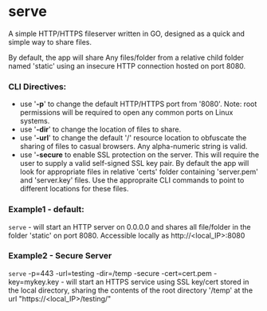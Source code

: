 # serve

A simple HTTP/HTTPS fileserver written in GO, designed as a quick and simple way to share files.

By default, the app will share Any files/folder from a relative child folder named 'static' using an insecure HTTP connection hosted on port 8080.

### CLI Directives:
- use '**-p**' to change the default HTTP/HTTPS port from '8080'.  Note: root permissions will be required to open any common ports on Linux systems.
- use '**-dir**' to change the location of files to share.
- use '**-url**' to change the default '/' resource location to obfuscate the sharing of files to casual browsers.  Any alpha-numeric string is valid.
- use '**-secure** to enable SSL protection on the server.  This will require the user to supply a valid self-signed SSL key pair.  By default the app will look for appropriate files in relative 'certs' folder containing 'server.pem' and 'server.key' files.  Use the appropraite CLI commands to point to different locations for these files.

### Example1 - default:
``serve`` - will start an HTTP server on 0.0.0.0 and shares all file/folder in the folder 'static' on  port 8080.  Accessible locally as http://<local_IP>:8080

### Example2 - Secure Server
``serve`` -p=443 -url=testing -dir=/temp -secure -cert=cert.pem -key=mykey.key - will start an HTTPS service using SSL key/cert stored in the local directory, sharing the contents of the root directory '/temp' at the url "https://<local_IP>/testing/"




